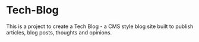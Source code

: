 # Tech-Blog
This is a project to create a Tech Blog - a CMS style blog site built to publish articles, blog posts, thoughts and opinions.
